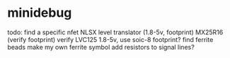 # minidebug

todo:
find a specific nfet
NLSX level translator (1.8-5v, footprint)
MX25R16 (verify footprint)
verify LVC125 1.8-5v, use soic-8 footprint?
find ferrite beads
make my own ferrite symbol
add resistors to signal lines?
